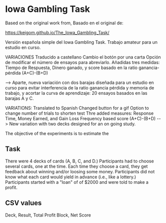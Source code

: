 # Iowa Gambling Task

Based on the original work from, Basado en el original de:

https://keigom.github.io/The_Iowa_Gambling_Task/

Versión española simple del Iowa Gambling Task. Trabajo amateur para un estudio en curso. 

VARIACIONES
Traducido a castellano
Cambio el botón por una carta
Opción de modificar el número de ensayos para abreviarlo. 
Añadidas tres medidas: Tiempo de Respuesta, Dinero ganado, y score basado en la ratio ganancia-pérdida (A+C)-(B+D)

--> Aparte, nueva variación con dos barajas diseñada para un estudio en curso para evitar interferencia de la ratio ganancia pérdida y memoria de trabajo, y acortar la curva de aprendizaje: 20 ensayos basados en las barajas A y C. 


VARIATIONS: 
Translated to Spanish
Changed button for a gif
Option to change number of trials to shorten test
Thre added measures: Response Time, Money Earned, and Gain Loss Frequency based score (A+C)-(B+D)
--> New variation with two decks designed for an on going study. 


The objective of the experiments is to estimate the 

## Task
There were 4 decks of cards (A, B, C, and D.)
Participants had to choose several cards, one at the time.
Each time they choose a card, they get feedback about winning and/or loosing some money.
Participants did not know what each card would yield in advance (i.e., like a lottery.)
Participants started with a "loan" of of $2000 and were told to make a profit.

## CSV values
Deck, Result, Total Profit
Block, Net Score
